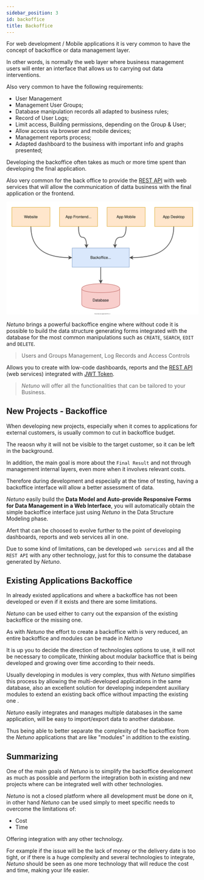 ```yaml
---
sidebar_position: 3
id: backoffice
title: Backoffice
---
```


For web development / Mobile applications it is very common to have the concept of backoffice or data management layer.

In other words, is normally the web layer where business management users will enter an interface that allows us to carrying out data interventions.

Also very common to have the following requirements:

- User Management
- Management User Groups;
- Database manipulation records all adapted to business rules;
- Record of User Logs;
- Limit access, Building permissions, depending on the Group & User;
- Allow access via browser and mobile devices;
- Management reports process;
- Adapted dashboard to the business with important info and graphs presented;

Developing the backoffice often takes as much or more time spent than developing the final application.

Also very common for the back office to provide the [REST API](https://doc.netuno.org/docs/en/academy/server/services/openapi/) with web services that will allow the communication of datta business with the final application or the frontend.

![Backoffice.](/docs/assets/business/business-backoffice.svg "Backoffice.")

_Netuno_ brings a powerful backoffice engine where without code it is possible to build the data structure generating forms integrated with the database for the most common manipulations such as `CREATE`, `SEARCH`, `EDIT` and `DELETE`.

> Users and Groups Management, Log Records and Access Controls

Allows you to create with low-code dashboards, reports and the [REST API](https://doc.netuno.org/docs/en/academy/server/services/openapi/) (web services) integrated with [JWT Token](https://doc.netuno.org/docs/en/academy/server/services/jwt/).

> _Netuno_ will offer all the functionalities that can be tailored to your Business.

## New Projects - Backoffice

When developing new projects, especially when it comes to applications for external customers, is usually common to cut in backoffice budget.

The reaosn why it will not be visible to the target customer, so it can be left in the background.

In addition, the main goal is more about the `Final Result` and not through management internal layers, even more when it involves relevant costs.

Therefore during development and especially at the time of testing, having a backoffice interface will allow a better assessment of data.

_Netuno_ easily build the **Data Model and Auto-provide Responsive Forms for Data Management in a Web Interface**, you will automatically obtain the simple backoffice interface just using _Netuno_ in the Data Structure Modeling phase.

Afert that can be choosed to evolve further to the point of developing dashboards, reports and web services all in one.

Due to some kind of limitations, can be developed `web services` and all the `REST API` with any other technology, just for this to consume the database generated by _Netuno_.

## Existing Applications Backoffice

In already existed applications and where a backoffice has not been developed or even if it exists and there are some limitations.

_Netuno_ can be used either to carry out the expansion of the existing backoffice or the missing one.

As with _Netuno_ the effort to create a backoffice with is very reduced, an entire backoffice and modules can be made in _Netuno_

It is up you to decide the direction of technologies options to use, it will not be necessary to complicate, thinking about modular backoffice that is being developed and growing over time according to their needs.

Usually developing in modules is very complex, thus with _Netuno_ simplifies this process by allowing the multi-developed applications in the same database, also an excellent solution for developing independent auxiliary modules to extend an existing back office without impacting the existing one .

_Netuno_ easily integrates and manages multiple databases in the same application, will be easy to import/export data to another database.

Thus being able to better separate the complexity of the backoffice from the _Netuno_ applications that are like "modules" in addition to the existing.

## Summarizing

One of the main goals of _Netuno_ is to simplify the backoffice development as much as possible and perform the integration both in existing and new projects where can be integrated well with other technologies.

_Netuno_ is not a closed platform where all development must be done on it, in other hand _Netuno_ can be used simply to meet specific needs to overcome the limitations of:

- Cost
- Time

Offering integration with any other technology.

For example if the issue will be the lack of money or the delivery date is too tight, or if there is a huge complexity and several technologies to integrate, _Netuno_ should be seen as one more technology that will reduce the cost and time, making your life easier.
